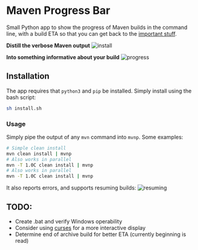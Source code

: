 # Maven Progress Bar
Small Python app to show the progress of Maven builds in the command line, with a build ETA so that you can get back to
the [important stuff](https://xkcd.com/303/).

**Distill the verbose Maven output**
![install](https://thumbs.gfycat.com/EnchantedDeafeningKestrel-size_restricted.gif)

**Into something informative about your build**
![progress](https://thumbs.gfycat.com/ZigzagAthleticCusimanse-size_restricted.gif)

## Installation

The app requires that `python3` and `pip` be installed. Simply install using the bash script:
```bash
sh install.sh
```

### Usage

Simply pipe the output of any `mvn` command into `mvnp`. Some examples:

```bash
# Simple clean install
mvn clean install | mvnp
# Also works in parallel
mvn -T 1.0C clean install | mvnp
# Also works in parallel
mvn -T 1.0C clean install | mvnp
```

It also reports errors, and supports resuming builds:
![resuming](https://thumbs.gfycat.com/FocusedIdenticalCirriped-size_restricted.gif)

## TODO:
- Create .bat and verify Windows operability
- Consider using [curses](https://docs.python.org/3/howto/curses.html) for a more interactive display
- Determine end of archive build for better ETA (currently beginning is read)
